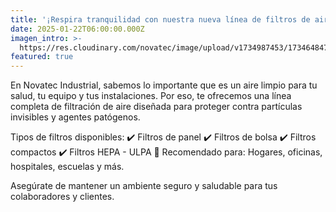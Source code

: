 ```yaml
---
title: '¡Respira tranquilidad con nuestra nueva línea de filtros de aire! '
date: 2025-01-22T06:00:00.000Z
imagen_intro: >-
  https://res.cloudinary.com/novatec/image/upload/v1734987453/1734648473533_rco558.jpg
featured: true
---
```


En Novatec Industrial, sabemos lo importante que es un aire limpio para tu salud, tu equipo y tus instalaciones. Por eso, te ofrecemos una línea completa de filtración de aire diseñada para proteger contra partículas invisibles y agentes patógenos.

Tipos de filtros disponibles:
✔️ Filtros de panel
✔️ Filtros de bolsa
✔️ Filtros compactos
✔️ Filtros HEPA - ULPA
🔧 Recomendado para: Hogares, oficinas, hospitales, escuelas y más.

Asegúrate de mantener un ambiente seguro y saludable para tus colaboradores y clientes.
